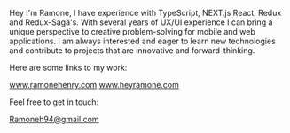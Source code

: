 Hey I'm Ramone, I have experience with TypeScript, NEXT.js React, Redux and Redux-Saga's.  With several years of UX/UI experience I can bring a unique perspective to creative problem-solving for mobile and web applications. I am always interested and eager to learn new technologies and contribute to projects that are innovative and forward-thinking.

Here are some links to my work: 

www.ramonehenry.com
www.heyramone.com


Feel free to get in touch:

Ramoneh94@gmail.com
